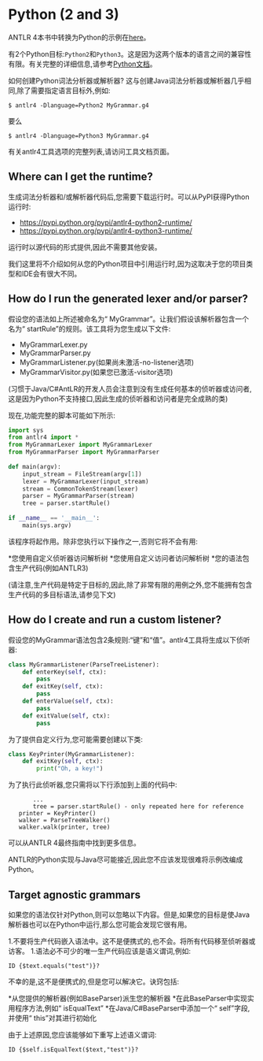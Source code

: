 # Python (2 and 3)

ANTLR 4本书中转换为Python的示例在[here](https://github.com/jszheng/py3antlr4book)。

有2个Python目标:`Python2`和`Python3`。这是因为这两个版本的语言之间的兼容性有限。有关完整的详细信息,请参考[Python文档](https://wiki.python.org/moin/Python2orPython3)。

如何创建Python词法分析器或解析器?
这与创建Java词法分析器或解析器几乎相同,除了需要指定语言目标外,例如:

```
$ antlr4 -Dlanguage=Python2 MyGrammar.g4
```

要么

```
$ antlr4 -Dlanguage=Python3 MyGrammar.g4
```

有关antlr4工具选项的完整列表,请访问工具文档页面。

## Where can I get the runtime?

生成词法分析器和/或解析器代码后,您需要下载运行时。可以从PyPI获得Python运行时:

* https://pypi.python.org/pypi/antlr4-python2-runtime/
* https://pypi.python.org/pypi/antlr4-python3-runtime/

运行时以源代码的形式提供,因此不需要其他安装。

我们这里将不介绍如何从您的Python项目中引用运行时,因为这取决于您的项目类型和IDE会有很大不同。 

## How do I run the generated lexer and/or parser?

假设您的语法如上所述被命名为“ MyGrammar”。让我们假设该解析器包含一个名为“ startRule”的规则。该工具将为您生成以下文件:

* MyGrammarLexer.py
* MyGrammarParser.py
* MyGrammarListener.py(如果尚未激活-no-listener选项)
* MyGrammarVisitor.py(如果您已激活-visitor选项)

(习惯于Java/C#AntLR的开发人员会注意到没有生成任何基本的侦听器或访问者,这是因为Python不支持接口,因此生成的侦听器和访问者是完全成熟的类)

现在,功能完整的脚本可能如下所示:
 
```python
import sys
from antlr4 import *
from MyGrammarLexer import MyGrammarLexer
from MyGrammarParser import MyGrammarParser
 
def main(argv):
    input_stream = FileStream(argv[1])
    lexer = MyGrammarLexer(input_stream)
    stream = CommonTokenStream(lexer)
    parser = MyGrammarParser(stream)
    tree = parser.startRule()
 
if __name__ == '__main__':
    main(sys.argv)
```

该程序将起作用。除非您执行以下操作之一,否则它将不会有用:

*您使用自定义侦听器访问解析树
*您使用自定义访问者访问解析树
*您的语法包含生产代码(例如ANTLR3)

(请注意,生产代码是特定于目标的,因此,除了非常有限的用例之外,您不能拥有包含生产代码的多目标语法,请参见下文)
 
## How do I create and run a custom listener?

假设您的MyGrammar语法包含2条规则:“键”和“值”。antlr4工具将生成以下侦听器:

```python
class MyGrammarListener(ParseTreeListener):
    def enterKey(self, ctx):
        pass
    def exitKey(self, ctx):
        pass
    def enterValue(self, ctx):
        pass
    def exitValue(self, ctx):
        pass
```
 
为了提供自定义行为,您可能需要创建以下类:
  
```python
class KeyPrinter(MyGrammarListener):     
    def exitKey(self, ctx):         
        print("Oh, a key!") 
```
 
为了执行此侦听器,您只需将以下行添加到上面的代码中:
 
```
       ...
       tree = parser.startRule() - only repeated here for reference
   printer = KeyPrinter()
   walker = ParseTreeWalker()
   walker.walk(printer, tree)
```
 
可以从ANTLR 4最终指南中找到更多信息。

ANTLR的Python实现与Java尽可能接近,因此您不应该发现很难将示例改编成Python。

## Target agnostic grammars

如果您的语法仅针对Python,则可以忽略以下内容。但是,如果您的目标是使Java解析器也可以在Python中运行,那么您可能会发现它很有用。

1.不要将生产代码嵌入语法中。这不是便携式的,也不会。将所有代码移至侦听器或访客。
1.语法必不可少的唯一生产代码应该是语义谓词,例如:
```
ID {$text.equals("test")}?
```

不幸的是,这不是便携式的,但是您可以解决它。诀窍包括:

*从您提供的解析器(例如BaseParser)派生您的解析器
*在此BaseParser中实现实用程序方法,例如“ isEqualText”
*在Java/C#BaseParser中添加一个“ self”字段,并使用“ this”对其进行初始化

由于上述原因,您应该能够如下重写上述语义谓词:

```
ID {$self.isEqualText($text,"test")}?
```